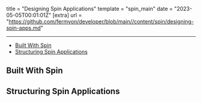 title = "Designing Spin Applications"
template = "spin_main"
date = "2023-05-05T00:01:01Z"
[extra]
url = "https://github.com/fermyon/developer/blob/main//content/spin/designing-spin-apps.md"

---

- [Built With Spin](#built-with-spin)
- [Structuring Spin Applications](#structuring-spin-applications)

## Built With Spin

## Structuring Spin Applications
